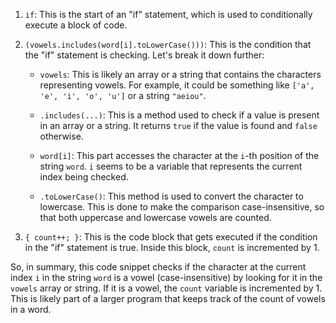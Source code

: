 1. `if`: This is the start of an "if" statement, which is used to conditionally execute a block of code.

2. `(vowels.includes(word[i].toLowerCase()))`: This is the condition that the "if" statement is checking. Let's break it down further:

   - `vowels`: This is likely an array or a string that contains the characters representing vowels. For example, it could be something like `['a', 'e', 'i', 'o', 'u']` or a string `"aeiou"`.

   - `.includes(...)`: This is a method used to check if a value is present in an array or a string. It returns `true` if the value is found and `false` otherwise.

   - `word[i]`: This part accesses the character at the `i`-th position of the string `word`. `i` seems to be a variable that represents the current index being checked.

   - `.toLowerCase()`: This method is used to convert the character to lowercase. This is done to make the comparison case-insensitive, so that both uppercase and lowercase vowels are counted.

3. `{ count++; }`: This is the code block that gets executed if the condition in the "if" statement is true. Inside this block, `count` is incremented by 1.

So, in summary, this code snippet checks if the character at the current index `i` in the string `word` is a vowel (case-insensitive) by looking for it in the `vowels` array or string. If it is a vowel, the `count` variable is incremented by 1. This is likely part of a larger program that keeps track of the count of vowels in a word.